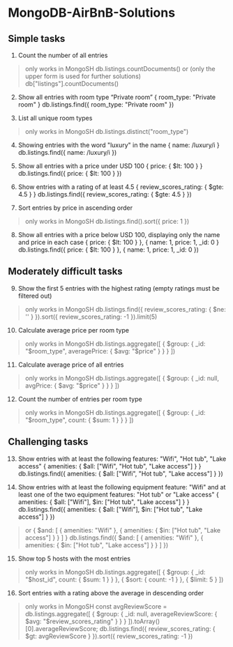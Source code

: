 [//]: # (######################################################)
[//]: # (#                                                    #)
[//]: # (#            MongoDB - AirBnB - Solutions            #)
[//]: # (#                                                    #)
[//]: # (######################################################)

[//]: # (@author      Christian Locher <locher@faithpro.ch>)
[//]: # (@copyright   2025 Faithful programming)
[//]: # (@license     http://www.gnu.org/licenses/gpl-3.0.en.html GNU/GPLv3)
[//]: # (@version     2025-05-13)

# MongoDB-AirBnB-Solutions

## Simple tasks

01. Count the number of all entries
> only works in MongoSH
db.listings.countDocuments()
> or (only the upper form is used for further solutions)
db["listings"].countDocuments()

02. Show all entries with room type “Private room”
{ room_type: "Private room" }
db.listings.find({ room_type: "Private room" })

03. List all unique room types
> only works in MongoSH
db.listings.distinct("room_type")

04. Showing entries with the word "luxury" in the name
{ name: /luxury/i }
db.listings.find({ name: /luxury/i })

05. Show all entries with a price under USD 100
{ price: { $lt: 100 } }
db.listings.find({ price: { $lt: 100 } })

06. Show entries with a rating of at least 4.5
{ review_scores_rating: { $gte: 4.5 } }
db.listings.find({ review_scores_rating: { $gte: 4.5 } })

07. Sort entries by price in ascending order
> only works in MongoSH
db.listings.find().sort({ price: 1 })

08. Show all entries with a price below USD 100, displaying only the name and price in each case
{ price: { $lt: 100 } }, { name: 1, price: 1, _id: 0 }
db.listings.find({ price: { $lt: 100 } }, { name: 1, price: 1, _id: 0 })

## Moderately difficult tasks

09. Show the first 5 entries with the highest rating (empty ratings must be filtered out)
> only works in MongoSH
db.listings.find({ review_scores_rating: { $ne: '' } }).sort({ review_scores_rating: -1 }).limit(5)

10. Calculate average price per room type
> only works in MongoSH
db.listings.aggregate([ { $group: { _id: "$room_type", averagePrice: { $avg: "$price" } } } ])

11. Calculate average price of all entries
> only works in MongoSH
db.listings.aggregate([ { $group: { _id: null, avgPrice: { $avg: "$price" } } } ])

12. Count the number of entries per room type
> only works in MongoSH
db.listings.aggregate([ { $group: { _id: "$room_type", count: { $sum: 1 } } } ])

## Challenging tasks

13. Show entries with at least the following features: "Wifi", "Hot tub", "Lake access"
{ amenities: { $all: ["Wifi", "Hot tub", "Lake access"] } }
db.listings.find({ amenities: { $all: ["Wifi", "Hot tub", "Lake access"] } })

14. Show entries with at least the following equipment feature: "Wifi" and at least one of the two equipment features: "Hot tub" or "Lake access"
{ amenities: { $all: ["Wifi"], $in: ["Hot tub", "Lake access"] } }
db.listings.find({ amenities: { $all: ["Wifi"], $in: ["Hot tub", "Lake access"] } })
> or
{ $and: [ { amenities: "Wifi" }, { amenities: { $in: ["Hot tub", "Lake access"] } } ] }
db.listings.find({ $and: [ { amenities: "Wifi" }, { amenities: { $in: ["Hot tub", "Lake access"] } } ] })

15. Show top 5 hosts with the most entries
> only works in MongoSH
db.listings.aggregate([ { $group: { _id: "$host_id", count: { $sum: 1 } } }, { $sort: { count: -1 } }, { $limit: 5 } ])


16. Sort entries with a rating above the average in descending order
> only works in MongoSH
const avgReviewScore = db.listings.aggregate([ { $group: { _id: null, averageReviewScore: { $avg: "$review_scores_rating" } } } ]).toArray()[0].averageReviewScore;
db.listings.find({ review_scores_rating: { $gt: avgReviewScore } }).sort({ review_scores_rating: -1 })
